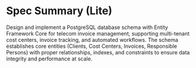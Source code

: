 # Spec Summary (Lite)

Design and implement a PostgreSQL database schema with Entity Framework Core for telecom invoice management, supporting multi-tenant cost centers, invoice tracking, and automated workflows. The schema establishes core entities (Clients, Cost Centers, Invoices, Responsible Persons) with proper relationships, indexes, and constraints to ensure data integrity and performance at scale.